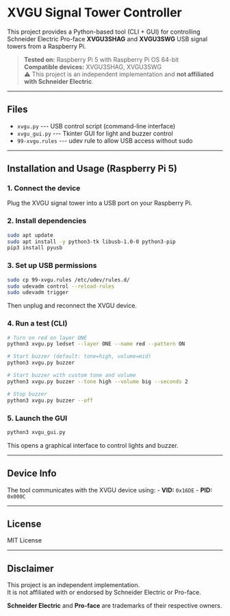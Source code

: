 # XVGU Signal Tower Controller

This project provides a Python-based tool (CLI + GUI) for controlling
Schneider Electric Pro-face **XVGU3SHAG** and **XVGU3SWG** USB signal
towers from a Raspberry Pi.

> **Tested on:** Raspberry Pi 5 with Raspberry Pi OS 64-bit\
> **Compatible devices:** XVGU3SHAG, XVGU3SWG\
> ⚠️ This project is an independent implementation and **not affiliated
> with Schneider Electric**.

------------------------------------------------------------------------

## Files

-   `xvgu.py` --- USB control script (command-line interface)
-   `xvgu_gui.py` --- Tkinter GUI for light and buzzer control
-   `99-xvgu.rules` --- udev rule to allow USB access without sudo

------------------------------------------------------------------------

## Installation and Usage (Raspberry Pi 5)

### 1. Connect the device

Plug the XVGU signal tower into a USB port on your Raspberry Pi.

### 2. Install dependencies

``` bash
sudo apt update
sudo apt install -y python3-tk libusb-1.0-0 python3-pip
pip3 install pyusb
```

### 3. Set up USB permissions

``` bash
sudo cp 99-xvgu.rules /etc/udev/rules.d/
sudo udevadm control --reload-rules
sudo udevadm trigger
```

Then unplug and reconnect the XVGU device.

### 4. Run a test (CLI)

``` bash
# Turn on red on layer ONE
python3 xvgu.py ledset --layer ONE --name red --pattern ON

# Start buzzer (default: tone=high, volume=mid)
python3 xvgu.py buzzer

# Start buzzer with custom tone and volume
python3 xvgu.py buzzer --tone high --volume big --seconds 2

# Stop buzzer
python3 xvgu.py buzzer --off
```

### 5. Launch the GUI

``` bash
python3 xvgu_gui.py
```

This opens a graphical interface to control lights and buzzer.

------------------------------------------------------------------------

## Device Info

The tool communicates with the XVGU device using: - **VID:** `0x16DE` -
**PID:** `0x000C`

------------------------------------------------------------------------

## License

MIT License

------------------------------------------------------------------------

## Disclaimer

This project is an independent implementation.\
It is not affiliated with or endorsed by Schneider Electric or Pro-face.

**Schneider Electric** and **Pro-face** are trademarks of their
respective owners.
